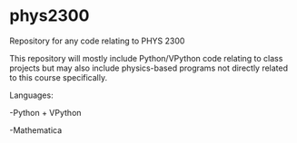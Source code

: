 # phys2300
Repository for any code relating to PHYS 2300

This repository will mostly include Python/VPython code relating to class projects but may also include physics-based programs not directly related to this course specifically.

Languages:

-Python + VPython

-Mathematica
